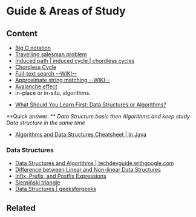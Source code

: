 Guide & Areas of Study 
=====

Content
---------------

- [Big O notation](https://en.wikipedia.org/wiki/Big_O_notation)
- [Travelling salesman problem](https://en.wikipedia.org/wiki/Travelling_salesman_problem)
- [Induced path | induced cycle | chordless cycles](https://en.wikipedia.org/wiki/Induced_path)
- [Chordless Cycle](https://mathworld.wolfram.com/ChordlessCycle.html)
- [Full-text search --WIKI--](https://en.wikipedia.org/wiki/Full-text_search)
- [Approximate string matching --WIKI--](https://en.wikipedia.org/wiki/Approximate_string_matching)
- [Avalanche effect](https://en.wikipedia.org/wiki/Avalanche_effect)
- in-place or in-situ, algorithms.

* [What Should You Learn First: Data Structures or Algorithms?](https://www.geeksforgeeks.org/what-should-i-learn-first-data-structures-or-algorithms/#:~:text=With%20all%20the%20cases%20put,without%20the%20knowledge%20of%20Algorithms.)

**Quick answer: ** _Data Structure basic then Algorithms and keep study Data structure in the same time_

* [Algorithms and Data Structures Cheatsheet | In Java](https://algs4.cs.princeton.edu/cheatsheet/)

### Data Structures

- [Data Structures and Algorithms | techdevguide.withgoogle.com](https://techdevguide.withgoogle.com/paths/data-structures-and-algorithms/) 
- [Difference between Linear and Non-linear Data Structures](https://www.geeksforgeeks.org/difference-between-linear-and-non-linear-data-structures/)
- [Infix, Prefix, and Postfix Expressions](https://runestone.academy/runestone/books/published/pythonds3/BasicDS/InfixPrefixandPostfixExpressions.html)
- [Sierpiński triangle](https://en.wikipedia.org/wiki/Sierpi%C5%84ski_triangle)
- [Data Structures | geeksforgeeks](https://www.geeksforgeeks.org/data-structures/)


Related
----------------------------

